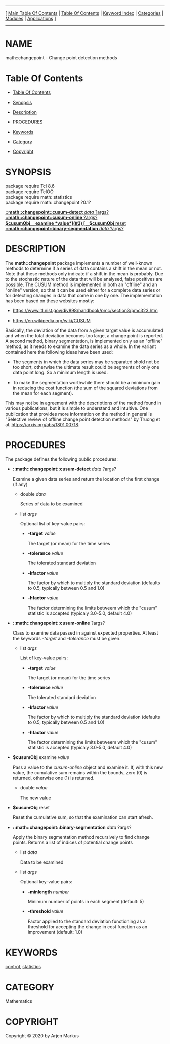 
[//000000001]: # (math::changepoint \- Tcl Math Library)
[//000000002]: # (Generated from file 'changepoint\.man' by tcllib/doctools with format 'markdown')
[//000000003]: # (Copyright &copy; 2020 by Arjen Markus)
[//000000004]: # (math::changepoint\(n\) 0\.1 tcllib "Tcl Math Library")

<hr> [ <a href="../../../../toc.md">Main Table Of Contents</a> &#124; <a
href="../../../toc.md">Table Of Contents</a> &#124; <a
href="../../../../index.md">Keyword Index</a> &#124; <a
href="../../../../toc0.md">Categories</a> &#124; <a
href="../../../../toc1.md">Modules</a> &#124; <a
href="../../../../toc2.md">Applications</a> ] <hr>

# NAME

math::changepoint \- Change point detection methods

# <a name='toc'></a>Table Of Contents

  - [Table Of Contents](#toc)

  - [Synopsis](#synopsis)

  - [Description](#section1)

  - [PROCEDURES](#section2)

  - [Keywords](#keywords)

  - [Category](#category)

  - [Copyright](#copyright)

# <a name='synopsis'></a>SYNOPSIS

package require Tcl 8\.6  
package require TclOO  
package require math::statistics  
package require math::changepoint ?0\.1?  

[__::math::changepoint::cusum\-detect__ *data* ?args?](#1)  
[__::math::changepoint::cusum\-online__ ?args?](#2)  
[__$cusumObj__ examine *value*](#3)  
[__$cusumObj__ reset](#4)  
[__::math::changepoint::binary\-segmentation__ *data* ?args?](#5)  

# <a name='description'></a>DESCRIPTION

The __math::changepoint__ package implements a number of well\-known methods
to determine if a series of data contains a shift in the mean or not\. Note that
these methods only indicate if a shift in the mean is probably\. Due to the
stochastic nature of the data that will be analysed, false positives are
possible\. The CUSUM method is implemented in both an "offline" and an "online"
version, so that it can be used either for a complete data series or for
detecting changes in data that come in one by one\. The implementation has been
based on these websites mostly:

  - [https://www\.itl\.nist\.gov/div898/handbook/pmc/section3/pmc323\.htm](https://www\.itl\.nist\.gov/div898/handbook/pmc/section3/pmc323\.htm)

  - [https://en\.wikipedia\.org/wiki/CUSUM](https://en\.wikipedia\.org/wiki/CUSUM)

Basically, the deviation of the data from a given target value is accumulated
and when the total deviation becomes too large, a change point is reported\. A
second method, binary segmentation, is implemented only as an "offline" method,
as it needs to examine the data series as a whole\. In the variant contained here
the following ideas have been used:

  - The segments in which the data series may be separated shold not be too
    short, otherwise the ultimate result could be segments of only one data
    point long\. So a minimum length is used\.

  - To make the segmentation worthwhile there should be a minimum gain in
    reducing the cost function \(the sum of the squared deviations from the mean
    for each segment\)\.

This may not be in agreement with the descriptions of the method found in
various publications, but it is simple to understand and intuitive\. One
publication that provides more information on the method in general is
"Selective review of offline change point detection methods" by Truong et al\.
[https://arxiv\.org/abs/1801\.00718](https://arxiv\.org/abs/1801\.00718)\.

# <a name='section2'></a>PROCEDURES

The package defines the following public procedures:

  - <a name='1'></a>__::math::changepoint::cusum\-detect__ *data* ?args?

    Examine a given data series and return the location of the first change \(if
    any\)

      * double *data*

        Series of data to be examined

      * list *args*

        Optional list of key\-value pairs:

          + __\-target__ *value*

            The target \(or mean\) for the time series

          + __\-tolerance__ *value*

            The tolerated standard deviation

          + __\-kfactor__ *value*

            The factor by which to multiply the standard deviation \(defaults to
            0\.5, typically between 0\.5 and 1\.0\)

          + __\-hfactor__ *value*

            The factor determining the limits betweem which the "cusum"
            statistic is accepted \(typicaly 3\.0\-5\.0, default 4\.0\)

  - <a name='2'></a>__::math::changepoint::cusum\-online__ ?args?

    Class to examine data passed in against expected properties\. At least the
    keywords *\-target* and *\-tolerance* must be given\.

      * list *args*

        List of key\-value pairs:

          + __\-target__ *value*

            The target \(or mean\) for the time series

          + __\-tolerance__ *value*

            The tolerated standard deviation

          + __\-kfactor__ *value*

            The factor by which to multiply the standard deviation \(defaults to
            0\.5, typically between 0\.5 and 1\.0\)

          + __\-hfactor__ *value*

            The factor determining the limits betweem which the "cusum"
            statistic is accepted \(typicaly 3\.0\-5\.0, default 4\.0\)

  - <a name='3'></a>__$cusumObj__ examine *value*

    Pass a value to the *cusum\-online* object and examine it\. If, with this
    new value, the cumulative sum remains within the bounds, zero \(0\) is
    returned, otherwise one \(1\) is returned\.

      * double *value*

        The new value

  - <a name='4'></a>__$cusumObj__ reset

    Reset the cumulative sum, so that the examination can start afresh\.

  - <a name='5'></a>__::math::changepoint::binary\-segmentation__ *data* ?args?

    Apply the binary segmentation method recursively to find change points\.
    Returns a list of indices of potential change points

      * list *data*

        Data to be examined

      * list *args*

        Optional key\-value pairs:

          + __\-minlength__ *number*

            Minimum number of points in each segment \(default: 5\)

          + __\-threshold__ *value*

            Factor applied to the standard deviation functioning as a threshold
            for accepting the change in cost function as an improvement
            \(default: 1\.0\)

# <a name='keywords'></a>KEYWORDS

[control](\.\./\.\./\.\./\.\./index\.md\#control),
[statistics](\.\./\.\./\.\./\.\./index\.md\#statistics)

# <a name='category'></a>CATEGORY

Mathematics

# <a name='copyright'></a>COPYRIGHT

Copyright &copy; 2020 by Arjen Markus
